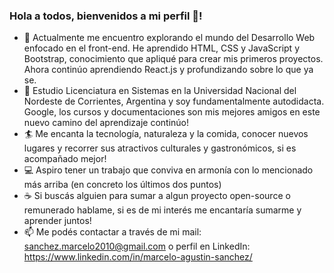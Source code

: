 ### Hola a todos, bienvenidos a mi perfil 👋!

- 🌱 Actualmente me encuentro explorando el mundo del Desarrollo Web enfocado en el front-end. He aprendido HTML, CSS y JavaScript y Bootstrap, conocimiento que apliqué para crear mis primeros proyectos. Ahora continúo aprendiendo React.js y profundizando sobre lo que ya se.
- :book: Estudio Licenciatura en Sistemas en la Universidad Nacional del Nordeste de Corrientes, Argentina y soy fundamentalmente autodidacta. Google, los cursos y documentaciones son mis mejores amigos en este nuevo camino del aprendizaje continúo!
- :surfer: Me encanta la tecnología, naturaleza y la comida, conocer nuevos lugares y recorrer sus atractivos culturales y gastronómicos, si es acompañado mejor!
- :computer: Aspiro tener un trabajo que conviva en armonía con lo mencionado más arriba (en concreto los últimos dos puntos) 
- :coffee: Si buscás alguien para sumar a algun proyecto open-source o remunerado hablame, si es de mi interés me encantaría sumarme y aprender juntos!
- 📫 Me podés contactar a través de mi mail: sanchez.marcelo2010@gmail.com o perfil en LinkedIn: https://www.linkedin.com/in/marcelo-agustin-sanchez/

